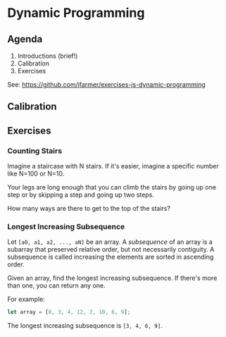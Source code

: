 # Dynamic Programming

## Agenda

1. Introductions (brief!)
2. Calibration
3. Exercises

See: <https://github.com/jfarmer/exercises-js-dynamic-programming>

## Calibration

## Exercises

### Counting Stairs

Imagine a staircase with N stairs. If it's easier, imagine a specific number like N=100 or N=10.

Your legs are long enough that you can climb the stairs by going up one step or by skipping a step and going up two steps.

How many ways are there to get to the top of the stairs?

### Longest Increasing Subsequence

Let `[a0, a1, a2, ..., aN]` be an array. A *subsequence* of an array is a subarray that preserved relative order, but not necessarily contiguity. A subsequence is called increasing the elements are sorted in ascending order.

Given an array, find the longest increasing subsequence. If there's more than one, you can return any one.

For example:

```js
let array = [8, 3, 4, 12, 2, 10, 6, 9];
```

The longest increasing subsequence is `[3, 4, 6, 9]`.

